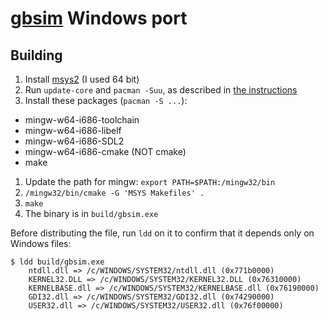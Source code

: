 [gbsim][5] Windows port
===

Building
---

1. Install [msys2][1] (I used 64 bit)
1. Run `update-core` and `pacman -Suu`, as described in [the instructions][2] 
1. Install these packages (`pacman -S ...`): 
 - mingw-w64-i686-toolchain
 - mingw-w64-i686-libelf
 - mingw-w64-i686-SDL2 
 - mingw-w64-i686-cmake (NOT cmake)
 - make
1. Update the path for mingw: `export PATH=$PATH:/mingw32/bin`
1. `/mingw32/bin/cmake -G 'MSYS Makefiles' .`
1. `make`
1. The binary is in `build/gbsim.exe`

Before distributing the file, run `ldd` on it to confirm that it depends only on Windows files:

    $ ldd build/gbsim.exe
        ntdll.dll => /c/WINDOWS/SYSTEM32/ntdll.dll (0x771b0000)
        KERNEL32.DLL => /c/WINDOWS/SYSTEM32/KERNEL32.DLL (0x76310000)
        KERNELBASE.dll => /c/WINDOWS/SYSTEM32/KERNELBASE.dll (0x76190000)
        GDI32.dll => /c/WINDOWS/SYSTEM32/GDI32.dll (0x74290000)
        USER32.dll => /c/WINDOWS/SYSTEM32/USER32.dll (0x76f00000)

[1]: http://msys2.github.io/
[2]: https://sourceforge.net/p/msys2/wiki/MSYS2%20installation/
[5]: https://github.com/33d/gbsim-win

